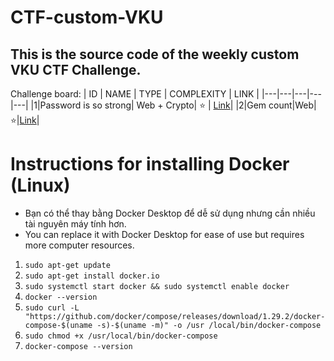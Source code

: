 # CTF-custom-VKU

## This is the source code of the weekly custom VKU CTF Challenge.

Challenge board: 
| ID | NAME | TYPE | COMPLEXITY | LINK |
|---|---|---|---|---|
|1|Password is so strong| Web + Crypto| ⭐ | [Link](https://github.com/Bin-08-01/CTF-custom-VKU/tree/main/login-to-die)|
|2|Gem count|Web|⭐|[Link](https://github.com/Bin-08-01/CTF-custom-VKU/tree/main/gem-count)|

# Instructions for installing Docker (Linux)

- Bạn có thể thay bằng Docker Desktop để dễ sử dụng nhưng cần nhiều tài nguyên máy tính hơn.
- You can replace it with Docker Desktop for ease of use but requires more computer resources.

1. `sudo apt-get update`
2. `sudo apt-get install docker.io`
3. `sudo systemctl start docker && sudo systemctl enable docker`
4. `docker --version`
5. `sudo curl -L "https://github.com/docker/compose/releases/download/1.29.2/docker-compose-$(uname -s)-$(uname -m)" -o /usr /local/bin/docker-compose`
6. `sudo chmod +x /usr/local/bin/docker-compose`
7. `docker-compose --version`
